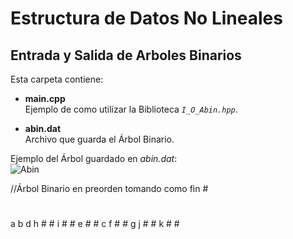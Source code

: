 # Estructura de Datos No Lineales
## Entrada y Salida de Arboles Binarios

Esta carpeta contiene:  
  * **main.cpp**  
      Ejemplo de como utilizar la Biblioteca *`I_O_Abin.hpp`*. 
        
  * **abin.dat**  
      Archivo que guarda el Árbol Binario.  
      
Ejemplo del Árbol guardado en *abin.dat*:      
![Abin](http://img.fenixzone.net/i/lmTtJ8j.jpeg)

//Árbol Binario en preorden tomando como fin #
#
a b d h # # i # # e # # c f # # g j # # k # #
    
